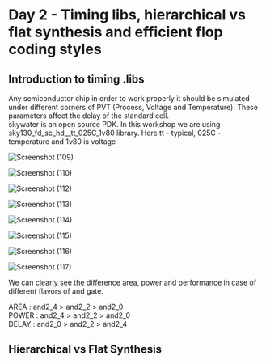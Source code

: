 # Day 2 - Timing libs, hierarchical vs flat synthesis and efficient flop coding styles

## Introduction to timing .libs

Any semiconductor chip in order to work properly it should be simulated under different corners of PVT (Process, Voltage and Temperature). These parameters affect the delay of the standard cell.
<br />
skywater is an open source PDK. In this workshop we are using sky130_fd_sc_hd__tt_025C_1v80 library. Here tt - typical, 025C - temperature and 1v80 is voltage


![Screenshot (109)](https://user-images.githubusercontent.com/48850794/165514565-ea50d13a-ecc0-42e0-b3e2-779c88bf2354.png)

![Screenshot (110)](https://user-images.githubusercontent.com/48850794/165514578-41f41352-1d5b-4ed0-b1a5-ab4ba92c8c6a.png)

![Screenshot (112)](https://user-images.githubusercontent.com/48850794/165514584-5d130516-4189-42db-a8c7-a2c443053fbf.png)

![Screenshot (113)](https://user-images.githubusercontent.com/48850794/165514595-eaf40e3a-881d-46ec-8f18-8e6c12823acc.png)

![Screenshot (114)](https://user-images.githubusercontent.com/48850794/165514602-3d3fe620-7439-415f-a514-c6a4ac48d438.png)

![Screenshot (115)](https://user-images.githubusercontent.com/48850794/165514607-49ba5b69-b5ed-41ce-ae75-a038afe63dfc.png)

![Screenshot (116)](https://user-images.githubusercontent.com/48850794/165514615-24e98f62-4c09-4dae-89e9-344c05ba707b.png)

![Screenshot (117)](https://user-images.githubusercontent.com/48850794/165514618-b3edf9cb-8259-4bf7-928d-67b541fd84bd.png)

We can clearly see the difference area, power and performance in case of different flavors of and gate.<br />

AREA  : and2_4 > and2_2 > and2_0 <br />
POWER : and2_4 > and2_2 > and2_0 <br />
DELAY : and2_0 > and2_2 > and2_4 <br />

## Hierarchical vs Flat Synthesis


